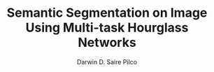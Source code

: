 ---
paperId: 13
author: Darwin D. Saire Pilco
publicationauthor: Saire Pilco, D. D
title: Semantic Segmentation on Image Using Multi-task Hourglass Networks 
pdf: Poster_Saire_Darwin.pdf
poster: --
alt: --
type: Poster
topic: FAT
link: https://research.latinxinai.org/papers/neurips/2019/pdf/Poster_Saire_Darwin.pdf
conference: neurips
year: 2019
tags: neurips-2019
location: Vancouver, Canada
---